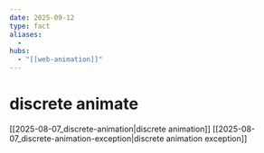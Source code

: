 ```yaml
---
date: 2025-09-12
type: fact
aliases:
  -
hubs:
  - "[[web-animation]]"
---
```


# discrete animate

[[2025-08-07_discrete-animation|discrete animation]]
[[2025-08-07_discrete-animation-exception|discrete animation exception]]


